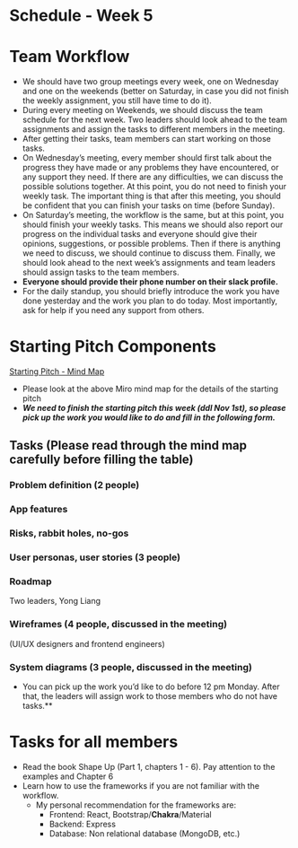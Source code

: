 # Schedule - Week 5

# Team Workflow

- We should have two group meetings every week, one on Wednesday and one on the weekends (better on Saturday, in case you did not finish the weekly assignment, you still have time to do it).
- During every meeting on Weekends, we should discuss the team schedule for the next week. Two leaders should look ahead to the team assignments and assign the tasks to different members in the meeting.
- After getting their tasks, team members can start working on those tasks.
- On Wednesday’s meeting, every member should first talk about the progress they have made or any problems they have encountered, or any support they need. If there are any difficulties, we can discuss the possible solutions together. At this point, you do not need to finish your weekly task. The important thing is that after this meeting, you should be confident that you can finish your tasks on time (before Sunday).
- On Saturday’s meeting, the workflow is the same, but at this point, you should finish your weekly tasks. This means we should also report our progress on the individual tasks and everyone should give their opinions, suggestions, or possible problems. Then if there is anything we need to discuss, we should continue to discuss them. Finally, we should look ahead to the next week’s assignments and team leaders should assign tasks to the team members.
- **Everyone should provide their phone number on their slack profile.**
- For the daily standup, you should briefly introduce the work you have done yesterday and the work you plan to do today. Most importantly, ask for help if you need any support from others.

# Starting Pitch Components

[Starting Pitch - Mind Map](https://miro.com/app/board/uXjVPKpWM3w=/)

- Please look at the above Miro mind map for the details of the starting pitch
- ***We need to finish the starting pitch this week (ddl Nov 1st), so please pick up the work you would like to do and fill in the following form.***
## Tasks (**Please read through the mind map carefully before filling the table**)
### Problem definition (2 people)

### App features

### Risks, rabbit holes, no-gos

### User personas, user stories (3 people)

### Roadmap 
Two leaders, Yong Liang

### Wireframes (4 people, discussed in the meeting)
(UI/UX designers and frontend engineers)

### System diagrams (3 people, discussed in the meeting)

- You can pick up the work you’d like to do before 12 pm Monday. After that, the leaders will assign work to those members who do not have tasks.**

# Tasks for all members

- Read the book Shape Up (Part 1, chapters 1 - 6). Pay attention to the examples and Chapter 6
- Learn how to use the frameworks if you are not familiar with the workflow.
    - My personal recommendation for the frameworks are:
        - Frontend: React, Bootstrap/**Chakra**/Material
        - Backend: Express
        - Database: Non relational database (MongoDB, etc.)